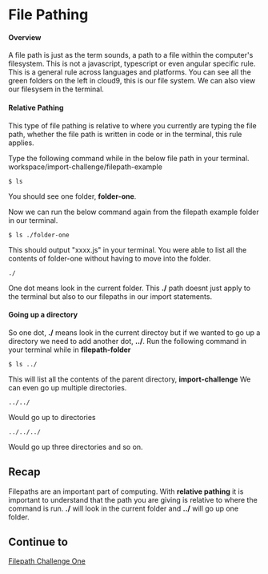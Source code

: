 # File Pathing

#### Overview
A file path is just as the term sounds, a path to a file within the computer's filesystem.
This is not a javascript, typescript or even angular specific rule. This is a general rule across languages and platforms.
You can see all the green folders on the left in cloud9, this is our file system. We can also view our filesysem in the terminal. 

#### Relative Pathing
This type of file pathing is relative to where you currently are typing the file path, whether the file path is written in code or in the terminal, this rule applies.

Type the following command while in the below file path in your terminal.
workspace/import-challenge/filepath-example 
```
$ ls
```
You should see one folder, **folder-one**.

Now we can run the below command again from the filepath example folder in our terminal.
```
$ ls ./folder-one
```
This should output "xxxx.js" in your terminal. You were able to list all the contents of folder-one without having to move into the folder.

```
./
```
One dot means look in the current folder. This **./** path doesnt just apply to the terminal but also to our filepaths in our import statements.


#### Going up a directory
So one dot, **./** means look in the current directoy but if we wanted to go up a directory we need to add another dot, **../**.
Run the following command in your terminal while in **filepath-folder**
```
$ ls ../
```
This will list all the contents of the parent directory, **import-challenge**
We can even go up multiple directories.
```
../../
```
Would go up to directories
```
../../../
```
Would go up three directories and so on. 

## Recap
Filepaths are an important part of computing. With **relative pathing** it is important to understand that the path you are giving is relative to where the command is run. **./** will look in the current folder and **../** will go up one folder.

## Continue to
[Filepath Challenge One](../filepath-challenge-01/README.md)
